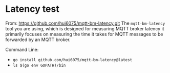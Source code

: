 # Latency test 
From: https://github.com/hui6075/mqtt-bm-latency.git
The `mqtt-bm-latency` tool you are using, which is designed for measuring MQTT broker latency
it primarily focuses on measuring the time it takes for MQTT messages to be forwarded by an MQTT broker.

Command Line:
- `go install github.com/hui6075/mqtt-bm-latency@latest`
- `ls $(go env GOPATH)/bin`
